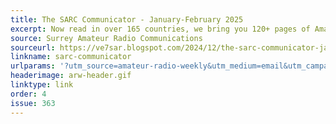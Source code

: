 ```yaml
---
title: The SARC Communicator - January-February 2025
excerpt: Now read in over 165 countries, we bring you 120+ pages of Amateur Radio content from the Southwest corner of Canada.
source: Surrey Amateur Radio Communications
sourceurl: https://ve7sar.blogspot.com/2024/12/the-sarc-communicator-january-february.html
linkname: sarc-communicator
urlparams: '?utm_source=amateur-radio-weekly&utm_medium=email&utm_campaign=newsletter'
headerimage: arw-header.gif
linktype: link
order: 4
issue: 363
---
```

